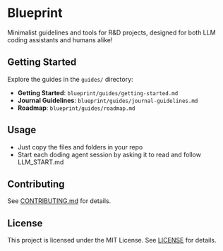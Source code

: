  # Blueprint

 Minimalist guidelines and tools for R&D projects, designed for both LLM coding assistants and humans alike!

 ## Getting Started

 Explore the guides in the `guides/` directory:

 - **Getting Started**: `blueprint/guides/getting-started.md`
 - **Journal Guidelines**: `blueprint/guides/journal-guidelines.md`
 - **Roadmap**: `blueprint/guides/roadmap.md`

 ## Usage

- Just copy the files and folders in your repo
- Start each doding agent session by asking it to read and follow LLM_START.md

 ## Contributing

 See [CONTRIBUTING.md](CONTRIBUTING.md) for details.

 ## License

 This project is licensed under the MIT License. See [LICENSE](LICENSE) for details.
